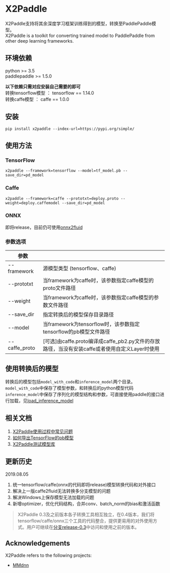 # X2Paddle
X2Paddle支持将其余深度学习框架训练得到的模型，转换至PaddlePaddle模型。  
X2Paddle is a toolkit for converting trained model to PaddlePaddle from other deep learning frameworks.

## 环境依赖

python >= 3.5  
paddlepaddle >= 1.5.0  

**以下依赖只需对应安装自己需要的即可**  
转换tensorflow模型 ： tensorflow == 1.14.0  
转换caffe模型 ： caffe == 1.0.0  

## 安装
```
pip install x2paddle --index-url=https://pypi.org/simple/
```

## 使用方法
### TensorFlow
```
x2paddle --framework=tensorflow --model=tf_model.pb --save_dir=pd_model
```
### Caffe
```
x2paddle --framework=caffe --prototxt=deploy.proto --weight=deploy.caffemodel --save_dir=pd_model
```
### ONNX
即将release，目前仍可使用[onnx2fluid](https://github.com/PaddlePaddle/X2Paddle/tree/master/onnx2fluid)

### 参数选项
| 参数 | |
|----------|--------------|
|--framework | 源模型类型 (tensorflow、caffe) |
|--prototxt | 当framework为caffe时，该参数指定caffe模型的proto文件路径 |
|--weight | 当framework为caffe时，该参数指定caffe模型的参数文件路径 |
|--save_dir | 指定转换后的模型保存目录路径 |
|--model | 当framework为tensorflow时，该参数指定tensorflow的pb模型文件路径 |
|--caffe_proto | [可选]由caffe.proto编译成caffe_pb2.py文件的存放路径，当没有安装caffe或者使用自定义Layer时使用 |

## 使用转换后的模型
转换后的模型包括`model_with_code`和`inference_model`两个目录。  
`model_with_code`中保存了模型参数，和转换后的python模型代码  
`inference_model`中保存了序列化的模型结构和参数，可直接使用paddle的接口进行加载，见[load_inference_model](https://www.paddlepaddle.org.cn/documentation/docs/zh/1.5/api_guides/low_level/inference.html#api-guide-inference)

## 相关文档
1. [X2Paddle使用过程中常见问题](Q&A.md)  
2. [如何导出TensorFlow的pb模型](export_tf_model.md)
3. [X2Paddle测试模型库](test_model_zoo.md)

## 更新历史
2019.08.05  
1. 统一tensorflow/caffe(onnx的代码即将release)模型转换代码和对外接口
2. 解决上一版caffe2fluid无法转换多分支模型的问题
3. 解决Windows上保存模型无法加载的问题
4. 新增optimizer，优化代码结构，合并conv、batch_norm的bias和激活函数  
> X2Paddle 0.3及之前版本各子转换工具相互独立，在0.4版本，我们将tensorflow/caffe/onnx三个工具的代码整合，提供更易用的对外使用方式。用户可继续在[分支release-0.3](https://github.com/PaddlePaddle/X2Paddle/tree/release-0.3)中访问和使用之前的版本。

## Acknowledgements

X2Paddle refers to the following projects:
- [MMdnn](https://github.com/microsoft/MMdnn)
